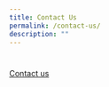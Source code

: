 ```yaml
---
title: Contact Us
permalink: /contact-us/
description: ""
---
```



# 

[Contact us](https://go.gov.sg/ebscselfhelpportal)